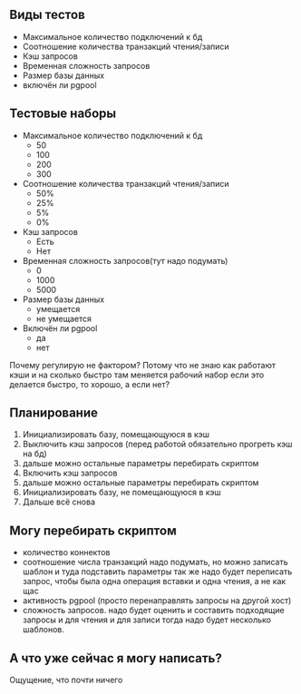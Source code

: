 ## Виды тестов

+ Максимальное количество подключений к бд
+ Соотношение количества транзакций чтения/записи
+ Кэш запросов
+ Временная сложность запросов
+ Размер базы данных
+ включён ли pgpool

## Тестовые наборы
+ Максимальное количество подключений к бд
    + 50
    + 100
    + 200
    + 300
+ Соотношение количества транзакций чтения/записи
    + 50%
    + 25%
    + 5%
    + 0%
+ Кэш запросов
    + Есть
    + Нет
+ Временная сложность запросов(тут надо подумать)
    + 0
    + 1000
    + 5000
+ Размер базы данных
    + умещается
    + не умещается
+ Включён ли pgpool
    + да
    + нет

Почему регулирую не фактором?
Потому что не знаю как работают кэши и на сколько быстро там меняется рабочий набор
если это делается быстро, то хорошо, а если нет?
## Планирование
1. Инициализировать базу, помещающуюся в кэш
2. Выключить кэш запросов
(перед работой обязательно прогреть кэш на бд)
3. дальше можно остальные параметры перебирать скриптом
4. Включить кэш запросов
5. дальше можно остальные параметры перебирать скриптом
6. Инициализировать базу, не помещающуюся в кэш
7. Дальше всё снова

## Могу перебирать скриптом
+ количество коннектов
+ соотношение числа транзакций надо подумать, но можно записать шаблон и туда подставить параметры
так же надо будет переписать запрос, чтобы была одна операция вставки и одна чтения, а не как щас
+ активность pgpool (просто перенаправлять запросы на другой хост)
+ сложность запросов. надо будет оценить и составить подходящие запросы и для чтения и для записи
тогда надо будет несколько шаблонов.

## А что уже сейчас я могу написать?
Ощущение, что почти ничего
